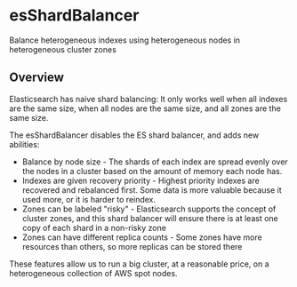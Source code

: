 # esShardBalancer
Balance heterogeneous indexes using heterogeneous nodes in heterogeneous cluster zones

## Overview

Elasticsearch has naive shard balancing: It only works well when all indexes 
are the same size, when all nodes are the same size, and all zones are the 
same size.

The esShardBalancer disables the ES shard balancer, and adds new abilities: 

* Balance by node size - The shards of each index are spread evenly over the 
nodes in a cluster based on the amount of memory each node has.
* Indexes are given recovery priority - Highest priority indexes are recovered 
and rebalanced first.  Some data is more valuable because it used more, or it 
is harder to reindex.
* Zones can be labeled "risky" - Elasticsearch supports the concept of cluster 
zones, and this shard balancer will ensure there is at least one copy of each 
shard in a non-risky zone
* Zones can have different replica counts - Some zones have more resources 
than others, so more replicas can be stored there

These features allow us to run a big cluster, at a reasonable price, on a 
heterogeneous collection of AWS spot nodes.
